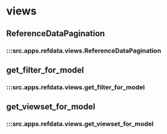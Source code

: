 # views

## ReferenceDataPagination

### :::src.apps.refdata.views.ReferenceDataPagination

## get_filter_for_model

### :::src.apps.refdata.views.get_filter_for_model

## get_viewset_for_model

### :::src.apps.refdata.views.get_viewset_for_model

